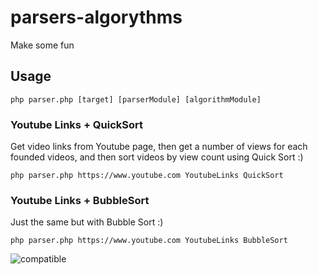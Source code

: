 # parsers-algorythms
Make some fun

## Usage
```
php parser.php [target] [parserModule] [algorithmModule]
```

### Youtube Links + QuickSort
Get video links from Youtube page, then get a number of views for each founded videos, and then sort videos by view count using Quick Sort :)

```
php parser.php https://www.youtube.com YoutubeLinks QuickSort
```

### Youtube Links + BubbleSort
Just the same but with Bubble Sort :)

```
php parser.php https://www.youtube.com YoutubeLinks BubbleSort
```

![compatible](https://img.shields.io/badge/Requirements-PHP%207-blue.svg)